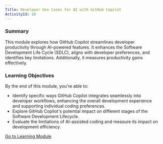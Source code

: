 ```yaml
---
Title: Developer Use Cases for AI with GitHub Copilot
ActivityId: 10
---
```


### Summary

This module explores how GitHub Copilot streamlines developer productivity through AI-powered features. It enhances the Software Development Life Cycle (SDLC), aligns with developer preferences, and identifies key limitations. Additionally, it measures productivity gains effectively.

### Learning Objectives

By the end of this module, you're able to:

- Identify specific ways GitHub Copilot integrates seamlessly into developer workflows, enhancing the overall development experience and supporting individual coding preferences.
- Explore GitHub Copilot's potential impact on different stages of the Software Development Lifecycle.
- Evaluate the limitations of AI-assisted coding and measure its impact on development efficiency.

[Go to Learning Module](https://learn.microsoft.com/en-us/training/modules/developer-use-cases-for-ai-with-github-copilot/)
